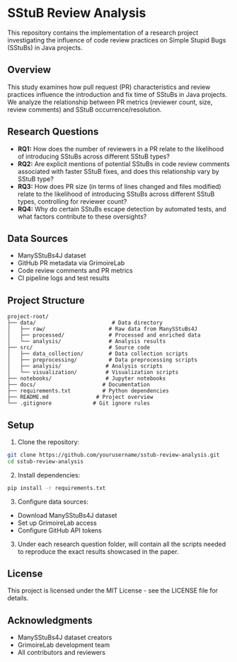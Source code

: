 # SStuB Review Analysis

This repository contains the implementation of a research project investigating the influence of code review practices on Simple Stupid Bugs (SStuBs) in Java projects.

## Overview

This study examines how pull request (PR) characteristics and review practices influence the introduction and fix time of SStuBs in Java projects. We analyze the relationship between PR metrics (reviewer count, size, review comments) and SStuB occurrence/resolution.

## Research Questions

- **RQ1:** How does the number of reviewers in a PR relate to the likelihood of introducing SStuBs across different SStuB types?
- **RQ2:** Are explicit mentions of potential SStuBs in code review comments associated with faster SStuB fixes, and does this relationship vary by SStuB type?
- **RQ3:** How does PR size (in terms of lines changed and files modified) relate to the likelihood of introducing SStuBs across different SStuB types, controlling for reviewer count?
- **RQ4:** Why do certain SStuBs escape detection by automated tests, and what factors contribute to these oversights?

## Data Sources

- ManySStuBs4J dataset
- GitHub PR metadata via GrimoireLab
- Code review comments and PR metrics
- CI pipeline logs and test results

## Project Structure

```
project-root/
├── data/                        # Data directory
│   ├── raw/                    # Raw data from ManySStuBs4J
│   ├── processed/              # Processed and enriched data
│   └── analysis/               # Analysis results
├── src/                        # Source code
│   ├── data_collection/        # Data collection scripts
│   ├── preprocessing/          # Data preprocessing scripts
│   ├── analysis/              # Analysis scripts
│   └── visualization/         # Visualization scripts
├── notebooks/                 # Jupyter notebooks
├── docs/                     # Documentation
├── requirements.txt          # Python dependencies
├── README.md               # Project overview
└── .gitignore             # Git ignore rules
```

## Setup

1. Clone the repository:
```bash
git clone https://github.com/yourusername/sstub-review-analysis.git
cd sstub-review-analysis
```

2. Install dependencies:
```bash
pip install -r requirements.txt
```

3. Configure data sources:
- Download ManySStuBs4J dataset
- Set up GrimoireLab access
- Configure GitHub API tokens

3. Under each research question folder,  will contain all the scripts needed to reproduce the exact results showcased in the paper. 

## License

This project is licensed under the MIT License - see the LICENSE file for details.

## Acknowledgments

- ManySStuBs4J dataset creators
- GrimoireLab development team
- All contributors and reviewers
